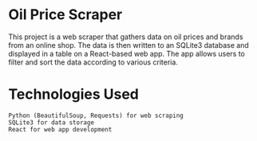 # Oil Price Scraper

This project is a web scraper that gathers data on oil prices and brands from an online shop. The data is then written to an SQLite3 database and displayed in a table on a React-based web app. The app allows users to filter and sort the data according to various criteria.

# Technologies Used
    Python (BeautifulSoup, Requests) for web scraping
    SQLite3 for data storage
    React for web app development

